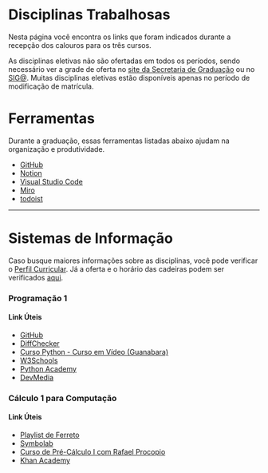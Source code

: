# Disciplinas Trabalhosas

Nesta página você encontra os links que foram indicados durante a recepção dos calouros para os três cursos.

As disciplinas eletivas não são ofertadas em todos os períodos, sendo necessário ver a grade de oferta no [site da Secretaria de Graduação](https://sites.google.com/site/secgradcin/home) ou no [SIG@](https://siga.ufpe.br/). Muitas disciplinas eletivas estão disponíveis apenas no período de modificação de matrícula.

# Ferramentas

Durante a graduação, essas ferramentas listadas abaixo ajudam na organização e produtividade. 

<ul class="link-lists">
        <li><a href="https://github.com/" target="_blank">GitHub</a></li>
        <li><a href="https://www.notion.so/" target="_blank">Notion</a></li>
        <li><a href="https://code.visualstudio.com/" target="_blank">Visual Studio Code</a></li>
        <li><a href="https://miro.com/" target="_blank">Miro</a></li>
        <li><a href="https://todoist.com/pt-BR" target="_blank">todoist</a></li>
</ul>

<!-- # Ciência da Computação

Caso busque maiores informações sobre as disciplinas, você pode verificar o [Perfil Curricular](https://www.ufpe.br/documents/38970/411209/ciencia_computacao_perfil_2002.pdf/09862676-8330-4642-af94-6ec9e8607a62). Já a oferta e o horário das cadeiras podem ser verificados [aqui](https://sites.google.com/site/secgradcin/ciencia-da-computacao/horarios-das-disciplinas).

<h3>Algebra Vetorial Linear para Computação</h3>

Tem por objetivo familiarizar os alunos em assuntos como espaço vetorial, matrizes, transformações lineares, diagonalização de matrizes, operadores lineares, sendo aplicada nas engenharias e computação gráfica.

<h4> Assuntos </h4>


<h3>Introdução á Computação</h3>

<h3>Introdução à Programação</h3>

<h3>Matemática Discreta para Computação</h3>

<h3>Cálculo 1 para Computação</h3>

--- -->

<!-- # Engenharia da Computação

Caso busque maiores informações sobre as disciplinas, você pode verificar o [Perfil Curricular](https://www.ufpe.br/documents/38970/411209/engenharia_computacao_pefil_3002.pdf/ca01c534-9ecf-4049-9e2a-b1e38f3b98ef). Já a oferta e o horário das cadeiras podem ser verificados [aqui](https://sites.google.com/site/secgradcin/codigos-das-disciplinas/horarios-das-disciplinas-EC-OB_EL).

<h3>Algebra Vetorial Linear para Computação</h3>

<h3>Introdução á Computação</h3>

<h3>Introdução à Programação</h3>

<h3>Matemática Discreta para Computação</h3>

<h3>Cálculo 1 para Computação</h3> -->

---

# Sistemas de Informação

Caso busque maiores informações sobre as disciplinas, você pode verificar o [Perfil Curricular](https://www.ufpe.br/documents/39447/0/sistemas_informacao_perfil_10115.pdf/436c2655-4956-466b-b185-5edddd48e9c5). Já a oferta e o horário das cadeiras podem ser verificados [aqui](https://secgrad.cin.ufpe.br/).


<h3>Programação 1</h3>
<div>
    <h4 class="h4-list">Link Úteis</h4>
    <ul class="link-lists">
        <li><a href="https://github.com/" target="_blank">GitHub</a></li>
        <li><a href="https://www.diffchecker.com/" target="_blank">DiffChecker</a></li>
        <li><a href="https://www.youtube.com/playlist?list=PLvE-ZAFRgX8hnECDn1v9HNTI71veL3oW0" target="_blank">Curso Python - Curso em Vídeo (Guanabara)</a></li>
        <li><a href="https://www.w3schools.com/python/default.asp" target="_blank">W3Schools</a></li>
        <li><a href="https://pythonacademy.com.br/" target="_blank">Python Academy</a></li>
        <li><a href="https://www.devmedia.com.br/python/" target="_blank">DevMedia</a></li>
    </ul>
</div>

<h3>Cálculo 1 para Computação</h3>
<div>
    <h4 class="h4-list">Link Úteis</h4>
    <ul class="link-lists">
        <li><a href="https://www.youtube.com/watch?v=DkCHV5Kbx4o" target="_blank">Playlist de Ferreto</a></li>
        <li><a href="https://pt.symbolab.com/" target="_blank">Symbolab</a></li>
        <li><a href="https://www.youtube.com/watch?v=VJNT5BUoK9Q&list=PL83s8LGM84J62ahewE-sVGbnJdOqGp8lJ" target="_blank">Curso de Pré-Cálculo I com Rafael Procopio</a></li>
        <li><a href="https://pt.khanacademy.org/math/precalculus" target="_blank">Khan Academy</a></li>
    </ul>
</div>
